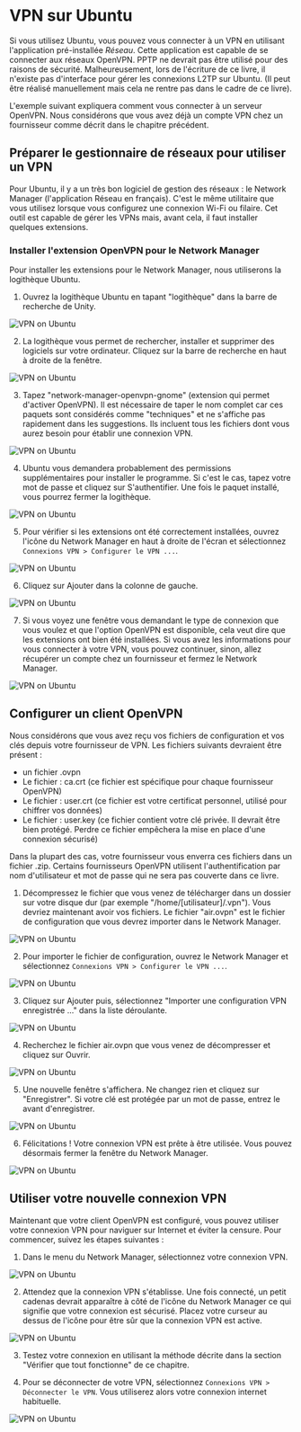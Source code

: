 VPN sur Ubuntu
==============

Si vous utilisez Ubuntu, vous pouvez vous connecter à un VPN en utilisant l'application pré-installée *Réseau*. Cette application est capable de se connecter aux réseaux OpenVPN. PPTP ne devrait pas être utilisé pour des raisons de sécurité. Malheureusement, lors de l'écriture de ce livre, il n'existe pas d'interface pour gérer les connexions L2TP sur Ubuntu. (Il peut être réalisé manuellement mais cela ne rentre pas dans le cadre de ce livre).

L'exemple suivant expliquera comment vous connecter à un serveur OpenVPN. Nous considérons que vous avez déjà un compte VPN chez un fournisseur comme décrit dans le chapitre précédent.

Préparer le gestionnaire de réseaux pour utiliser un VPN
--------------------------------------------------------

Pour Ubuntu, il y a un très bon logiciel de gestion des réseaux : le Network Manager (l'application Réseau en français). C'est le même utilitaire que vous utilisez lorsque vous configurez une connexion Wi-Fi ou filaire. Cet outil est capable de gérer les VPNs mais, avant cela, il faut installer quelques extensions.

### Installer l'extension OpenVPN pour le Network Manager 

Pour installer les extensions pour le Network Manager, nous utiliserons la logithèque Ubuntu.

 1. Ouvrez la logithèque Ubuntu en tapant "logithèque" dans la barre de recherche de Unity.
 
 ![VPN on Ubuntu](vpn_ubuntu_001.png)

 2. La logithèque vous permet de rechercher, installer et supprimer des logiciels sur votre ordinateur. Cliquez sur la barre de recherche en haut à droite de la fenêtre.
 
 ![VPN on Ubuntu](vpn_ubuntu_002.png)

 3. Tapez "network-manager-openvpn-gnome" (extension qui permet d'activer OpenVPN). Il est nécessaire de taper le nom complet car ces paquets sont considérés comme "techniques" et ne s'affiche pas rapidement dans les suggestions. Ils incluent tous les fichiers dont vous aurez besoin pour établir une connexion VPN.

 ![VPN on Ubuntu](vpn_ubuntu_003.png)

 4. Ubuntu vous demandera probablement des permissions supplémentaires pour installer le programme. Si c'est le cas, tapez votre mot de passe et cliquez sur S'authentifier. Une fois le paquet installé, vous pourrez fermer la logithèque.

 ![VPN on Ubuntu](vpn_ubuntu_004.png)

 5. Pour vérifier si les extensions ont été correctement installées, ouvrez l'icône du Network Manager en haut à droite de l'écran et sélectionnez `Connexions VPN > Configurer le VPN ...`. 
 
 ![VPN on Ubuntu](vpn_ubuntu_005.png)

 6. Cliquez sur Ajouter dans la colonne de gauche.

 ![VPN on Ubuntu](vpn_ubuntu_006.png)

 7. Si vous voyez une fenêtre vous demandant le type de connexion que vous voulez et que l'option OpenVPN est disponible, cela veut dire que les extensions ont bien été installées. Si vous avez les informations pour vous connecter à votre VPN, vous pouvez continuer, sinon, allez récupérer un compte chez un fournisseur et fermez le Network Manager. 
 
 ![VPN on Ubuntu](vpn_ubuntu_007.png)

Configurer un client OpenVPN
----------------------------

Nous considérons que vous avez reçu vos fichiers de configuration et vos clés depuis votre fournisseur de VPN. Les fichiers suivants devraient être présent :

 * un fichier .ovpn
 * Le fichier : ca.crt (ce fichier est spécifique pour chaque fournisseur OpenVPN)
 * Le fichier : user.crt (ce fichier est votre certificat personnel, utilisé pour chiffrer vos données)
 * Le fichier : user.key (ce fichier contient votre clé privée. Il devrait être bien protégé. Perdre ce fichier empêchera la mise en place d'une connexion sécurisé)
 
Dans la plupart des cas, votre fournisseur vous enverra ces fichiers dans un fichier .zip. Certains fournisseurs OpenVPN utilisent l'authentification par nom d'utilisateur et mot de passe qui ne sera pas couverte dans ce livre.

 1. Décompressez le fichier que vous venez de télécharger dans un dossier sur votre disque dur (par exemple "/home/[utilisateur]/.vpn"). Vous devriez maintenant avoir vos fichiers. Le fichier "air.ovpn" est le fichier de configuration que vous devrez importer dans le Network Manager. 
 
 ![VPN on Ubuntu](vpn_ubuntu_008.png)

 2. Pour importer le fichier de configuration, ouvrez le Network Manager et sélectionnez `Connexions VPN > Configurer le VPN ...`.
 
 ![VPN on Ubuntu](vpn_ubuntu_009.png)

 3. Cliquez sur Ajouter puis, sélectionnez "Importer une configuration VPN enregistrée ..." dans la liste déroulante. 
 
 ![VPN on Ubuntu](vpn_ubuntu_010.png)

 4. Recherchez le fichier air.ovpn que vous venez de décompresser et cliquez sur Ouvrir.
 
 ![VPN on Ubuntu](vpn_ubuntu_011.png)

 5. Une nouvelle fenêtre s'affichera. Ne changez rien et cliquez sur "Enregistrer". Si votre clé est protégée par un mot de passe, entrez le avant d'enregistrer.
 
 ![VPN on Ubuntu](vpn_ubuntu_012.png)

 6. Félicitations ! Votre connexion VPN est prête à être utilisée. Vous pouvez désormais fermer la fenêtre du Network Manager.
 
 ![VPN on Ubuntu](vpn_ubuntu_013.png)

Utiliser votre nouvelle connexion VPN
-------------------------------------

Maintenant que votre client OpenVPN est configuré, vous pouvez utiliser votre connexion VPN pour naviguer sur Internet et éviter la censure. Pour commencer, suivez les étapes suivantes : 

 1. Dans le menu du Network Manager, sélectionnez votre connexion VPN.
 
 ![VPN on Ubuntu](vpn_ubuntu_014.png)

 2. Attendez que la connexion VPN s'établisse. Une fois connecté, un petit cadenas devrait apparaître à côté de l'icône du Network Manager ce qui signifie que votre connexion est sécurisé. Placez votre curseur au dessus de l'icône pour être sûr que la connexion VPN est active.
 
 ![VPN on Ubuntu](vpn_ubuntu_015.png)

 3. Testez votre connexion en utilisant la méthode décrite dans la section "Vérifier que tout fonctionne" de ce chapitre.
 
 4. Pour se déconnecter de votre VPN, sélectionnez `Connexions VPN > Déconnecter le VPN`. Vous utiliserez alors votre connexion internet habituelle.
 
 ![VPN on Ubuntu](vpn_ubuntu_016.png)

